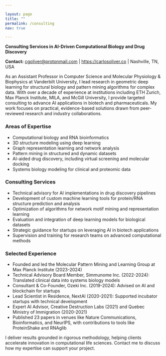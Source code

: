 ```yaml
---

layout: page
title: ""
permalink: /consulting
nav: true

---
```


**Consulting Services in AI-Driven Computational Biology and Drug Discovery**  

**Contact:** cgoliver@protonmail.com | https://carlosoliver.co | Nashville, TN, USA  

As an Assistant Professor in Computer Science and Molecular Physiology & Biophysics at Vanderbilt University, I lead research in geometric deep learning for structural biology and pattern mining algorithms for complex data. With over a decade of experience at institutions including ETH Zurich, Max Planck Institute, MILA, and McGill University, I provide targeted consulting to advance AI applications in biotech and pharmaceuticals. My work focuses on practical, evidence-based solutions drawn from peer-reviewed research and industry collaborations.  

### Areas of Expertise  
- Computational biology and RNA bioinformatics  
- 3D structure modeling using deep learning  
- Graph representation learning and network analysis  
- Pattern mining in structured and dynamic datasets  
- AI-aided drug discovery, including virtual screening and molecular docking  
- Systems biology modeling for clinical and proteomic data  

### Consulting Services  
- Technical advisory for AI implementations in drug discovery pipelines  
- Development of custom machine learning tools for protein/RNA structure prediction and analysis  
- Optimization of algorithms for network motif mining and representation learning  
- Evaluation and integration of deep learning models for biological datasets  
- Strategic guidance for startups on leveraging AI in biotech applications  
- Supervision and training for research teams on advanced computational methods  

### Selected Experience  
- Founded and led the Molecular Pattern Mining and Learning Group at Max Planck Institute (2023-2024)  
- Technical Advisory Board Member, Simmunome Inc. (2022-2024): Translated clinical data into systems biology models  
- Consultant & Co-Founder, Ozeki Inc. (2019-2024): Advised on AI and blockchain for startups  
- Lead Scientist in Residence, NextAI (2020-2021): Supported incubator startups with technical development  
- Expert AI Advisor, Creative Destruction Labs (2021) and Quebec Ministry of Immigration (2020-2021)  
- Published 23 papers in venues like Nature Communications, Bioinformatics, and NeurIPS, with contributions to tools like ProteinShake and RNAglib  

I deliver results grounded in rigorous methodology, helping clients accelerate innovation in computational life sciences. Contact me to discuss how my expertise can support your project.
